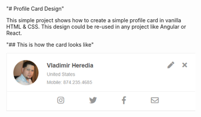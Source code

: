 "# Profile Card Design"

This simple project shows how to create a simple profile card in vanilla HTML & CSS. This design could be re-used in any project like Angular or React.

"## This is how the card looks like"

![alt text](https://github.com/vladimirheredia/profile-card-design/blob/master/ProfileCard.png)
